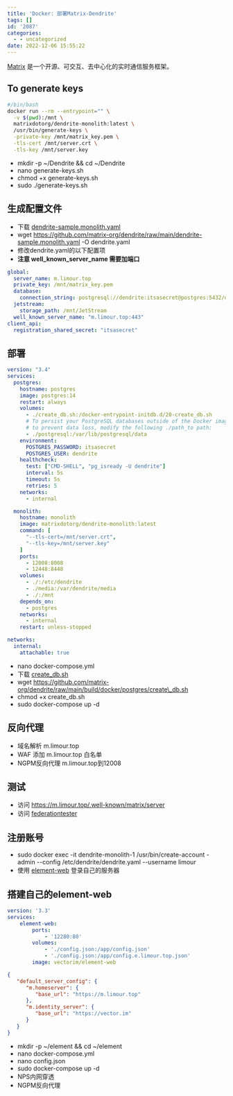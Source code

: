 ```yaml
---
title: 'Docker: 部署Matrix-Dendrite'
tags: []
id: '2087'
categories:
  - - uncategorized
date: 2022-12-06 15:55:22
---
```


[Matrix](https://github.com/matrix-org/dendrite/blob/main/build/docker/docker-compose.monolith.yml) 是一个开源、可交互、去中心化的实时通信服务框架。

## To generate keys

```sh
#/bin/bash
docker run --rm --entrypoint="" \
  -v $(pwd):/mnt \
  matrixdotorg/dendrite-monolith:latest \
  /usr/bin/generate-keys \
  -private-key /mnt/matrix_key.pem \
  -tls-cert /mnt/server.crt \
  -tls-key /mnt/server.key
```

*   mkdir -p ~/Dendrite && cd ~/Dendrite
*   nano generate-keys.sh
*   chmod +x generate-keys.sh
*   sudo ./generate-keys.sh

## 生成配置文件

*   下载 [dendrite-sample.monolith.yaml](https://github.com/matrix-org/dendrite/blob/main/dendrite-sample.monolith.yaml)
*   wget https://github.com/matrix-org/dendrite/raw/main/dendrite-sample.monolith.yaml -O dendrite.yaml
*   修改dendrite.yaml的以下配置项
*   **注意 well\_known\_server\_name 需要加端口**

```yml
global:
  server_name: m.limour.top
  private_key: /mnt/matrix_key.pem
  database:
    connection_string: postgresql://dendrite:itsasecret@postgres:5432/dendrite?sslmode=disable
  jetstream:
    storage_path: /mnt/JetStream
  well_known_server_name: "m.limour.top:443"
client_api:
  registration_shared_secret: "itsasecret"
```

## 部署

```yml
version: "3.4"
services:
  postgres:
    hostname: postgres
    image: postgres:14
    restart: always
    volumes:
      - ./create_db.sh:/docker-entrypoint-initdb.d/20-create_db.sh
      # To persist your PostgreSQL databases outside of the Docker image, 
      # to prevent data loss, modify the following ./path_to path:
      - ./postgresql:/var/lib/postgresql/data
    environment:
      POSTGRES_PASSWORD: itsasecret
      POSTGRES_USER: dendrite
    healthcheck:
      test: ["CMD-SHELL", "pg_isready -U dendrite"]
      interval: 5s
      timeout: 5s
      retries: 5
    networks:
      - internal

  monolith:
    hostname: monolith
    image: matrixdotorg/dendrite-monolith:latest
    command: [
      "--tls-cert=/mnt/server.crt",
      "--tls-key=/mnt/server.key"
    ]
    ports:
      - 12008:8008
      - 12448:8448
    volumes:
      - ./:/etc/dendrite
      - ./media:/var/dendrite/media
      - ./:/mnt
    depends_on:
      - postgres
    networks:
      - internal
    restart: unless-stopped

networks:
  internal:
    attachable: true
```

*   nano docker-compose.yml
*   下载 [create\_db.sh](https://github.com/Limour-dev/dendrite/blob/main/build/docker/postgres/create_db.sh)
*   wget https://github.com/matrix-org/dendrite/raw/main/build/docker/postgres/create\_db.sh
*   chmod +x create\_db.sh
*   sudo docker-compose up -d

## 反向代理

*   域名解析 m.limour.top
*   WAF 添加 m.limour.top 白名单
*   NGPM反向代理 m.limour.top到12008

## 测试

*   访问 https://m.limour.top/.well-known/matrix/server
*   访问 [federationtester](https://federationtester.matrix.org/#m.limour.top)

## 注册账号

*   sudo docker exec -it dendrite-monolith-1 /usr/bin/create-account -admin --config /etc/dendrite/dendrite.yaml --username limour
*   使用 [element-web](https://app.element.io) 登录自己的服务器

## 搭建自己的element-web

```yml
version: '3.3'
services:
    element-web:
        ports:
            - '12280:80'
        volumes:
            - './config.json:/app/config.json'
            - './config.json:/app/config.e.limour.top.json'
        image: vectorim/element-web
```

```json
{
   "default_server_config": {
      "m.homeserver": {
         "base_url": "https://m.limour.top"
      },
      "m.identity_server": {
         "base_url": "https://vector.im"
      }
   }
}
```

*   mkdir -p ~/element && cd ~/element
*   nano docker-compose.yml
*   nano config.json
*   sudo docker-compose up -d
*   NPS内网穿透
*   NGPM反向代理